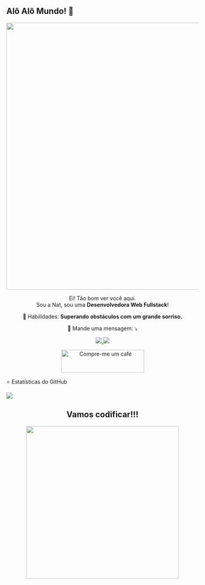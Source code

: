 ## Alô Alô Mundo! 👋

</span>

<div align="rigth">
<img src="https://desblogada.files.wordpress.com/2021/05/kaka-cordovil-java-developer-2.gif" width="700px" />
</div>
<p align="center">
  Ei! Tão bom ver você aqui. <br>Sou a Nat, sou uma <strong> Desenvolvedora Web Fullstack</strong>! </p>
<p align="center">
💼 Habilidades: <strong>Superando obstáculos com um grande sorriso.</strong>
</p>
<p align="center">
  💌 Mande uma mensagem: ⤵️
</p>

<p align="center">
  <a href="https://www.instagram.com/natcholiv_/" alt="Instagram"><img src="https://img.shields.io/badge/-Instagram-DF0174?style=for-the-badge&logo=instagram&logoColor=white&link=https://www.instagram.com/keidsondesigner/"/> </a>
<a href="https://www.linkedin.com/in/nataliafpoliv/" alt="Linkedin">
<img src="https://img.shields.io/badge/-Linkedin-0e76a8?style=for-the-badge&logo=Linkedin&logoColor=white&link=https://www.linkedin.com/in/keidsonroby/" /  </a>
  
</p>  
<p align="center">
  <a href="https://www.buymeacoffee.com/natcholiv" target="_blank"><img src="https://cdn.buymeacoffee.com/buttons/v2/default-yellow.png" alt= "Compre-me um café" height="60px" width="217px" ></a>
</p>
⭐ Estatísticas do GitHub
<p align = "centro">
  <img src = "https://github-readme-stats.vercel.app/api?username=natooliv&show_icons=true&theme=tokyonight&line_height=27">
</p>

<div align="center">
<h2>Vamos codificar!!!</h2>
<img src="https://media.giphy.com/media/LmNwrBhejkK9EFP504/giphy.gif" width="400px" />
</div>



<!--
 
  
 

